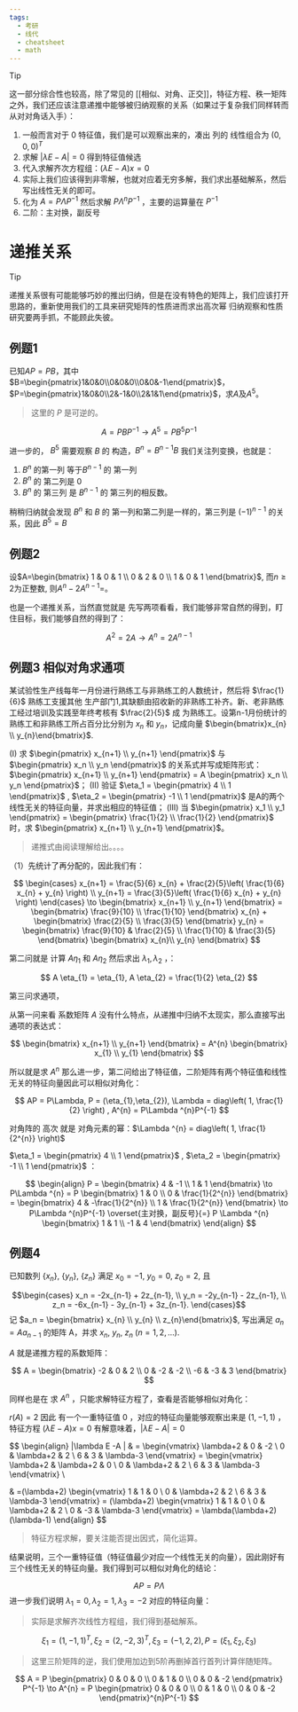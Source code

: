 ```yaml
---
tags:
  - 考研
  - 线代
  - cheatsheet
  - math
---
```

> [!tip]
> 这一部分综合性也较高，除了常见的 [[相似、对角、正交]]，特征方程、秩一矩阵之外，我们还应该注意递推中能够被归纳观察的关系（如果过于复杂我们同样转而从对对角话入手）： 
> 1. 一般而言对于 $0$ 特征值，我们是可以观察出来的，凑出 列的 线性组合为 $(0,0,0)^{T}$  
> 2. 求解 $|\lambda E -A| = 0$ 得到特征值候选
> 3. 代入求解齐次方程组：$(\lambda E-A)x= 0$ 
> 	1. 实际上我们应该得到非零解，也就对应着无穷多解，我们求出基础解系，然后写出线性无关的即可。
> 4. 化为 $A = P\Lambda P^{-1}$ 然后求解  $P\Lambda ^{n}P^{-1}$  ，主要的运算量在 $P^{-1}$ 
> 	1. 二阶：主对换，副反号

# 递推关系

> [!tip]
> 递推关系很有可能能够巧妙的推出归纳，但是在没有特色的矩阵上，我们应该打开思路的，重新使用我们的工具来研究矩阵的性质进而求出高次幂
> 归纳观察和性质研究要两手抓，不能顾此失彼。

## 例题1
已知$AP=PB$，其中$B=\begin{pmatrix}1&0&0\\0&0&0\\0&0&-1\end{pmatrix}$，$P=\begin{pmatrix}1&0&0\\2&-1&0\\2&1&1\end{pmatrix}$，求$A$及$A^5$。

> 这里的 $P$ 是可逆的。 

$$
A = PBP^{-1} \to A^{5} = PB^{5}P^{-1}
$$

进一步的， $B^{5}$ 需要观察 $B$ 的 构造，$B^{n} = B^{n-1} B$    我们关注列变换，也就是：

1. $B^{n}$ 的第一列 等于$B^{n-1}$ 的 第一列
2. $B^{n}$ 的 第二列是 $0$
3. $B^{n}$ 的 第三列 是 $B^{n-1}$ 的 第三列的相反数。

稍稍归纳就会发现 $B^{n}$ 和 $B$ 的 第一列和第二列是一样的，第三列是 $(-1)^{n-1}$    的关系，因此 $B^{5} = B$ 

## 例题2

设$A=\begin{bmatrix} 1 & 0 & 1 \\ 0 & 2 & 0 \\ 1 & 0 & 1 \end{bmatrix}$, 而$n \geq 2$为正整数, 则$A^n - 2A^{n-1} =$。


也是一个递推关系，当然直觉就是 先写两项看看，我们能够非常自然的得到，盯住目标，我们能够自然的得到了：

$$
A^{2} = 2A \to A^{n} = 2A^{n-1}
$$

## 例题3 相似对角求通项

某试验性生产线每年一月份进行熟练工与非熟练工的人数统计，然后将 $\frac{1}{6}$ 熟练工支援其他
生产部门1,其缺额由招收新的非熟练工补齐。新、老非熟练工经过培训及实践至年终考核有 $\frac{2}{5}$ 成
为熟练工。设第n-1月份统计的熟练工和非熟练工所占百分比分别为 $x_n$ 和 $y_n$，记成向量 $\begin{bmatrix}x_{n} \\ y_{n}\end{bmatrix}$.

(I) 求 $\begin{pmatrix} x_{n+1} \\ y_{n+1} \end{pmatrix}$ 与 $\begin{pmatrix} x_n \\ y_n \end{pmatrix}$ 的关系式并写成矩阵形式：$\begin{pmatrix} x_{n+1} \\ y_{n+1} \end{pmatrix} = A \begin{pmatrix} x_n \\ y_n \end{pmatrix}$；
(II) 验证 $\eta_1 = \begin{pmatrix} 4 \\ 1 \end{pmatrix}$ , $\eta_2 = \begin{pmatrix} -1 \\ 1 \end{pmatrix}$ 是A的两个线性无关的特征向量，并求出相应的特征值；
(III) 当 $\begin{pmatrix} x_1 \\ y_1 \end{pmatrix} = \begin{pmatrix} \frac{1}{2} \\ \frac{1}{2} \end{pmatrix}$ 时，求 $\begin{pmatrix} x_{n+1} \\ y_{n+1} \end{pmatrix}$。


> 递推式由阅读理解给出。。。。

（1）先统计了再分配的，因此我们有：

$$
\begin{cases}
x_{n+1} = \frac{5}{6} x_{n} + \frac{2}{5}\left( \frac{1}{6} x_{n} + y_{n} \right) \\
y_{n+1} = \frac{3}{5}\left( \frac{1}{6} x_{n} + y_{n} \right)
\end{cases} \to \begin{bmatrix}
x_{n+1} \\
y_{n+1} 
\end{bmatrix} = \begin{bmatrix}
\frac{9}{10} \\
\frac{1}{10}
\end{bmatrix} x_{n} + \begin{bmatrix} 
\frac{2}{5} \\
\frac{3}{5}
\end{bmatrix} y_{n} = \begin{bmatrix}
\frac{9}{10} & \frac{2}{5} \\
\frac{1}{10} & \frac{3}{5}
\end{bmatrix}  \begin{bmatrix}
x_{n}\\
 y_{n}
 \end{bmatrix}
$$


第二问就是 计算 $A \eta_{1}$ 和 $A \eta_{2}$   然后求出 $\lambda_{1},\lambda_{2}$ ，：

$$
A \eta_{1} = \eta_{1}, A \eta_{2} = \frac{1}{2} \eta_{2}
$$

第三问求通项，

从第一问来看 系数矩阵 $A$ 没有什么特点，从递推中归纳不太现实，那么直接写出通项的表达式：

$$
\begin{bmatrix}
x_{n+1}  \\
y_{n+1}
\end{bmatrix} = A^{n} \begin{bmatrix}
x_{1} \\
y_{1}
\end{bmatrix}
$$

所以就是求 $A^{n}$  那么进一步，第二问给出了特征值，二阶矩阵有两个特征值和线性无关的特征向量因此可以相似对角化：

$$
AP = P\Lambda, P = (\eta_{1},\eta_{2}), \Lambda = diag\left( 1, \frac{1}{2} \right) , A^{n} = P\Lambda ^{n}P^{-1}
$$

对角阵的 高次 就是 对角元素的幂：$\Lambda ^{n} = diag\left( 1, \frac{1}{2^{n}} \right)$ 



$\eta_1 = \begin{pmatrix} 4 \\ 1 \end{pmatrix}$ , $\eta_2 = \begin{pmatrix} -1 \\ 1 \end{pmatrix}$ ：

$$
\begin{align}
P = \begin{bmatrix}
4 &  -1  \\
1 & 1
\end{bmatrix} \to P\Lambda ^{n} = P \begin{bmatrix}
1 & 0 \\
0 & \frac{1}{2^{n}}
\end{bmatrix} = \begin{bmatrix}
4 & -\frac{1}{2^{n}} \\
1 & \frac{1}{2^{n}}
\end{bmatrix} \to P\Lambda ^{n}P^{-1} \overset{主对换，副反号}{=} P \Lambda ^{n} \begin{bmatrix}
1 & 1 \\
-1 & 4
\end{bmatrix}
\end{align}
$$

## 例题4

已知数列 $\{x_n\}$, $\{y_n\}$, $\{z_n\}$ 满足 $x_0 = -1$, $y_0 = 0$, $z_0 = 2$, 且

$$\begin{cases}
x_n = -2x_{n-1} + 2z_{n-1}, \\
y_n = -2y_{n-1} - 2z_{n-1}, \\
z_n = -6x_{n-1} - 3y_{n-1} + 3z_{n-1}.
\end{cases}$$
记 $a_n =  \begin{bmatrix} x_{n} \\ y_{n} \\ z_{n}\end{bmatrix}$, 写出满足 $a_n = Aa_{n-1}$ 的矩阵 A，并求 $x_n$, $y_n$, $z_n$ ($n=1, 2, \dots$).

$A$ 就是递推方程的系数矩阵：

$$
A = \begin{bmatrix}
-2 & 0 & 2 \\
0 & -2 & -2  \\
-6 & -3 & 3
\end{bmatrix}
$$

同样也是在 求 $A^{n}$ ，只能求解特征方程了，查看是否能够相似对角化：

$r(A) = 2$ 因此 有一个一重特征值 $0$ ，对应的特征向量能够观察出来是 $(1,-1,1)$ ，特征方程 $(\lambda E - A)x = 0$ 有解意味着，$|\lambda E - A| =0$ 

$$
\begin{align}
|\lambda E -A |  & = \begin{vmatrix}
\lambda+2 & 0 & -2 \\
0 & \lambda+2 & 2 \\
6 & 3 & \lambda-3
\end{vmatrix} = \begin{vmatrix}
\lambda+2 & \lambda+2 & 0 \\
0 & \lambda+2 & 2 \\
6 & 3 & \lambda-3
\end{vmatrix}  \\

 & =(\lambda+2) \begin{vmatrix}
1 & 1 & 0 \\
0 & \lambda+2 & 2 \\
6 & 3 & \lambda-3
\end{vmatrix} = (\lambda+2) \begin{vmatrix}
1 & 1 & 0 \\
0 & \lambda+2 & 2 \\
0 & -3 & \lambda-3
\end{vmatrix}
= \lambda(\lambda+2)(\lambda-1)
\end{align}
$$

> 特征方程求解，要关注能否提出因式，简化运算。

结果说明，三个一重特征值（特征值最少对应一个线性无关的向量），因此刚好有三个线性无关的特征向量。我们得到可以相似对角化的结论：

$$
AP = P\Lambda
$$ 
进一步我们说明 $\lambda_{1}= 0, \lambda_{2}=1,\lambda_{3}=-2$ 对应的特征向量：

> 实际是求解齐次线性方程组，我们得到基础解系。

$$
\xi_{1} = (1,-1,1)^{T}, \xi_{2} = (2,-2,3)^{T},\xi_{3} = (-1,2,2), P = (\xi_{1},\xi_{2},\xi_{3})
$$

> 这里三阶矩阵的逆，我们使用加边到5阶再删掉首行首列计算伴随矩阵。

$$
A = P \begin{pmatrix}
0 & 0 & 0 \\
0 & 1 & 0 \\
0 & 0 & -2
\end{pmatrix} P^{-1} \to A^{n} = P \begin{pmatrix}
0 & 0 & 0 \\
0 & 1 & 0 \\
0 & 0 & -2
\end{pmatrix}^{n}P^{-1}
$$







